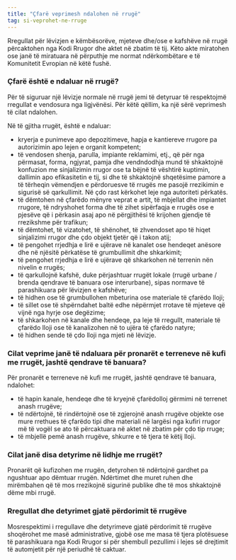 ```yaml
---
title: "Çfarë veprimesh ndalohen në rrugë"
tag: si-veprohet-ne-rruge
---
```


Rregullat për lëvizjen e këmbësorëve, mjeteve dhe/ose e kafshëve në rrugë përcaktohen nga Kodi Rrugor dhe aktet në zbatim të tij. Këto akte miratohen ose janë të miratuara në përputhje me normat ndërkombëtare e të Komunitetit Evropian në këtë fushë.

### Çfarë është e ndaluar në rrugë?

Për të siguruar një lëvizje normale në rrugë jemi të detyruar të respektojmë rregullat e vendosura nga ligjvënësi. Për këtë qëllim, ka një sërë veprimesh të cilat ndalohen.

Në të gjitha rrugët, është e ndaluar:

* kryerja e punimeve apo depozitimeve, hapja e kantiereve rrugore pa autorizimin apo lejen e organit kompetent;
* të vendosen shenja, parulla, impiante reklamimi, etj., që për nga përmasat, forma, ngjyrat, pamja dhe vendndodhja mund të shkaktojnë konfuzion me sinjalizimin rrugor ose ta bëjnë të vështirë kuptimin, dallimin apo efikasitetin e tij, si dhe të shkaktojnë shqetësime pamore a të tërheqin vëmendjen e përdoruesve të rrugës me pasojë rrezikimin e sigurisë së qarkullimit. Në çdo rast kërkohet leje nga autoriteti përkatës.
* të dëmtohen në çfarëdo mënyre veprat e artit, të mbjellat dhe impiantet rrugore, të ndryshohet forma dhe të zihet sipërfaqja e rrugës ose e pjesëve që i përkasin asaj apo në përgjithësi të krijohen gjendje të rrezikshme për trafikun;
* të dëmtohet, të vizatohet, të shënohet, të zhvendoset apo të hiqet sinjalizimi rrugor dhe çdo objekt tjetër që i takon atij;
* të pengohet rrjedhja e lirë e ujërave në kanalet ose hendeqet anësore dhe në njësitë përkatëse të grumbullimit dhe shkarkimit;
* të pengohet rrjedhja e lirë e ujërave që shkarkohen në terrenin nën nivelin e rrugës;
* të qarkullojnë kafshë, duke përjashtuar rrugët lokale (rrugë urbane / brenda qendrave të banuara ose interurbane), sipas normave të parashikuara për lëvizjen e kafshëve;
* të hidhen ose të grumbullohen mbeturina ose materiale të çfarëdo lloji;
* të sillet ose të shpërndahet baltë edhe nëpërmjet rrotave të mjeteve që vijnë nga hyrje ose degëzime;
* të shkarkohen në kanale dhe hendeqe, pa leje të rregullt, materiale të çfarëdo lloji ose të kanalizohen në to ujëra të çfarëdo natyre;
* të hidhen sende të çdo lloji nga mjeti në lëvizje.

### Cilat veprime janë të ndaluara për pronarët e terreneve në kufi me rrugët, jashtë qendrave të banuara?

Për pronarët e terreneve në kufi me rrugët, jashtë qendrave të banuara, ndalohet:

* të hapin kanale, hendeqe dhe të kryejnë çfarëdolloj gërmimi në terrenet anash rrugëve;
* të ndërtojnë, të rindërtojnë ose të zgjerojnë anash rrugëve objekte ose mure rrethues të çfarëdo tipi dhe materiali në largësi nga kufiri rrugor më të vogël se ato të përcaktuara në aktet në zbatim për çdo tip rruge;
* të mbjellë pemë anash rrugëve, shkurre e të tjera të këtij lloji.

### Cilat janë disa detyrime në lidhje me rrugët?

Pronarët që kufizohen me rrugën, detyrohen të ndërtojnë gardhet pa ngushtuar apo dëmtuar rrugën. Ndërtimet dhe muret ruhen dhe mirëmbahen që të mos rrezikojnë sigurinë publike dhe të mos shkaktojnë dëme mbi rrugë.

### Rregullat dhe detyrimet gjatë përdorimit të rrugëve

Mosrespektimi i rregullave dhe detyrimeve gjatë përdorimit të rrugëve shoqërohet me masë administrative, gjobë ose me masa të tjera plotësuese të parashikuara nga Kodi Rrugor si për shembull pezullimi i lejes së drejtimit të automjetit për një periudhë të caktuar.
